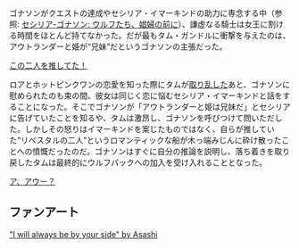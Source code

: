 <!-- title: 沈んだ船、広がる群れ -->
<!-- relationship: The Wolf Pack -->

ゴナソンがクエストの達成やセシリア・イマーキンドの助力に専念する中（参照: [セシリア-ゴナソン: ウルフたち、娼婦の前に](#edge:cecilia-gigi)）、謙虚なる騎士は女王に割ける時間をほとんど持てなかった。だが最もタム・ガンドルに衝撃を与えたのは、アウトランダーと姫が“兄妹”だというゴナソンの主張だった。

[この二人を推してた！](#embed:https://youtu.be/dgfH4qnRlfw?t=17281)

ロアとホットピンクワンの恋愛を知った際にタムが[取り乱した](https://youtu.be/dgfH4qnRlfw?t=16055)あと、ゴナソンに慰められたのも束の間、彼女は同じく恋に悩むセシリア・イマーキンドと話をすることになった。そこでゴナソンが「アウトランダーと姫は兄妹だ」とセシリアに告げていたことを知るや、タムは激昂し、ゴナソンを呼びつけて問いただした。しかしその怒りはイマーキンドを案じたものではなく、自らが推していた“リベスタルの二人”というロマンティックな船が木っ端みじんに砕け散ったことへの憤慨だったのだ。ゴナソンはすぐに自分の推論を説明し、落ち着きを取り戻したタムは最終的にウルフパックへの加入を受け入れることとなった。

[ア、アウー？](#embed:https://youtu.be/dgfH4qnRlfw?t=17606)

## ファンアート

["I will always be by your side" by Asashi](https://x.com/illust_asashi/status/1920369360209637411)
